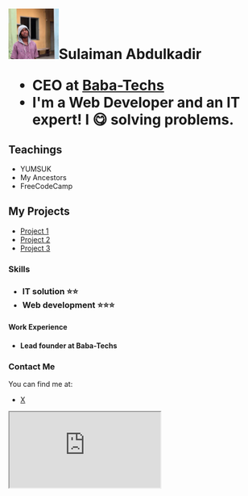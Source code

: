 <html lang="en">
 <meta charset="UTF-8">
 <h1>
  <img src="IMG_20250723_115449.jpg" alt="profile pic." width="100" height="100">Sulaiman Abdulkadir
 <ul>
  <li>CEO at <a href="https://babatechs.portfoliobox.net/">Baba-Techs</a></li>
 <li>I'm a Web Developer and an IT expert! I 😋 solving problems.</li> </h1>
    <h2>Teachings</h2>
<ul>
 <li>YUMSUK</li>
 <li>My Ancestors</li>
 <li>FreeCodeCamp</li>
</ul>
    <h2>My Projects</h2>
<ul>
    <li><a href="https://linktr.ee/suledeviper">Project 1</a></li>
    <li><a href="https://babatechs.portfoliobox.net/">Project 2</a></li>
    <li><a href="https://youtube.com/watch?v=vHs9zsqrTl4&si=EKPwNk6HxnxiFmgu">Project 3</a></li>
</ul>
<h3>Skills<h3>
 <ul>
  <li>IT solution ⭐⭐</li>
  <li>Web development ⭐⭐⭐</li>
 </ul>
 <h4>Work Experience<h4>
  <p>
   <ul>
    <li>Lead founder at Baba-Techs</li>
   </ul>
  </p>
<h3>Contact Me</h3>
<p>You can find me at:</p>
<ul>
 <li><a href="https://x.com/SuleDeviper?t=ws66MO7o9OUT7T3kRIdwSA&s=09">X</a></li>
</ul>
<div>
    <iframe class="map" src="https://www.google.com/maps/embed?pb=!1m18!1m12!1m3!1d3151.835434509579!2d144.9537353153166!3d-37.81627997975164!2m3!1f0!2f0!3f0!3m2!1i1024!2i768!4f13.1!3m3!1m2!1s0x6ad642af0f11e9f3%3A0x5045675218ce6e0!2sYour%20Location!5e0!3m2!1sen!2sus!4v1615461200000!5m2!1sen!2sus" allowfullscreen="" loading="lazy"></iframe>
</div>    
  
  
  
  
